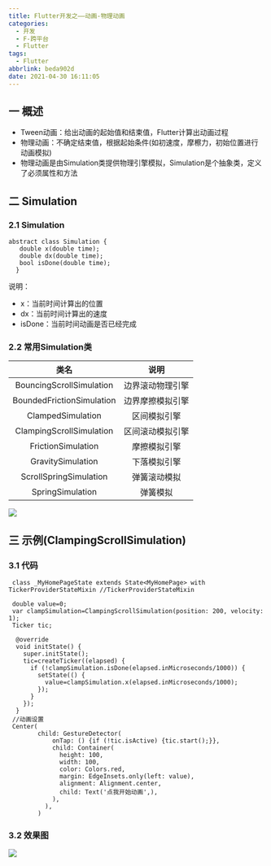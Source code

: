 ```yaml
---
title: Flutter开发之——动画-物理动画
categories:
  - 开发
  - F-跨平台
  - Flutter
tags:
  - Flutter
abbrlink: beda902d
date: 2021-04-30 16:11:05
---
```

## 一 概述

* Tween动画：给出动画的起始值和结束值，Flutter计算出动画过程
* 物理动画：不确定结束值，根据起始条件(如初速度，摩檫力，初始位置进行动画模拟)
* 物理动画是由Simulation类提供物理引擎模拟，Simulation是个抽象类，定义了必须属性和方法

<!--more-->

## 二 Simulation

### 2.1 Simulation

```
abstract class Simulation {
   double x(double time);
   double dx(double time);
   bool isDone(double time);
  }
```

说明：

* x：当前时间计算出的位置
* dx：当前时间计算出的速度
* isDone：当前时间动画是否已经完成

### 2.2 常用Simulation类

|           类名            |       说明       |
| :-----------------------: | :--------------: |
| BouncingScrollSimulation  | 边界滚动物理引擎 |
| BoundedFrictionSimulation | 边界摩擦模拟引擎 |
|     ClampedSimulation     |   区间模拟引擎   |
| ClampingScrollSimulation  | 区间滚动模拟引擎 |
|    FrictionSimulation     |   摩擦模拟引擎   |
|     GravitySimulation     |   下落模拟引擎   |
|  ScrollSpringSimulation   |   弹簧滚动模拟   |
|     SpringSimulation      |     弹簧模拟     |

![][1]

## 三 示例(ClampingScrollSimulation)

### 3.1 代码

```
 class _MyHomePageState extends State<MyHomePage> with TickerProviderStateMixin //TickerProviderStateMixin

 double value=0;
 var clampSimulation=ClampingScrollSimulation(position: 200, velocity: 1);
 Ticker tic;

  @override
  void initState() {
    super.initState();
    tic=createTicker((elapsed) {
      if (!clampSimulation.isDone(elapsed.inMicroseconds/1000)) {
        setState(() {
          value=clampSimulation.x(elapsed.inMicroseconds/1000);
        });
      }
    });
  }
 //动画设置
 Center(
        child: GestureDetector(
            onTap: () {if (!tic.isActive) {tic.start();}},
            child: Container(
              height: 100,
              width: 100,
              color: Colors.red,
              margin: EdgeInsets.only(left: value),
              alignment: Alignment.center,
              child: Text('点我开始动画',),
            ),
          ),
        )
```

### 3.2 效果图
![][2]



[1]:https://cdn.jsdelivr.net/gh/PGzxc/CDN/blog-flutter/flutter-simulation-imple.png
[2]:https://cdn.jsdelivr.net/gh/PGzxc/CDN/blog-flutter/flutter-simulation-sample.gif